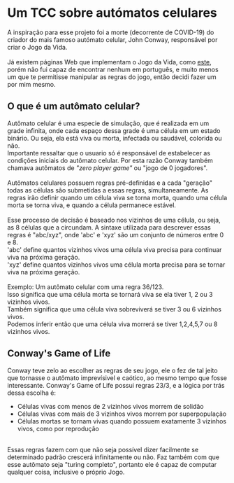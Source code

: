 # Um TCC sobre autómatos celulares

A inspiração para esse projeto foi a morte (decorrente de COVID-19) do criador do mais famoso autómato celular, John Conway, responsável por criar o Jogo da Vida. 
<br><br>
Já existem páginas Web que implementam o Jogo da Vida, como [este](https://playgameoflife.com), porém não fui capaz de encontrar nenhum em português, e muito menos um que te permitisse manipular as regras do jogo, então decidi fazer um por mim mesmo.

## O que é um autômato celular?

Autômato celular é uma especie de simulação, que é realizada em um grade infinita, onde cada espaço dessa grade é uma célula em um estado binário. Ou seja, ela está viva ou morta, infectada ou saudável, colorida ou não.
<br>
Importante ressaltar que o usuario só é responsável de estabelecer as condições iniciais do autômato celular. Por esta razão Conway também chamava autômatos de _"zero player game"_ ou "jogo de 0 jogadores".
<br><br>
Autômatos celulares possuem regras pré-definidas e a cada "geração" todas as células são submetidas a essas regras, simultaneamente.
As regras irão definir quando um célula viva se torna morta, quando uma célula morta se torna viva, e quando a célula permanece estável. 
<br><br>
Esse processo de decisão é baseado nos vizinhos de uma célula, ou seja, as 8 células que a circundam. A sintaxe utilizada para descrever essas regras é "abc/xyz", onde 'abc' e 'xyz' são um conjunto de números entre 0 e 8. 
<br>
'abc' define quantos vizinhos vivos uma célula viva precisa para continuar viva na próxima geração.
<br>
'xyz' define quantos vizinhos vivos uma célula morta precisa para se tornar viva na próxima geração.
<br><br>
Exemplo: Um autômato celular com uma regra 36/123. 
<br>
Isso significa que uma célula morta se tornará viva se ela tiver 1, 2 ou 3 vizinhos vivos.
<br>
Também significa que uma célula viva sobreviverá se tiver 3 ou 6 vizinhos vivos.
<br> 
Podemos inferir então que uma célula viva morrerá se tiver 1,2,4,5,7 ou 8 vizinhos vivos.


## Conway's Game of Life
Conway teve zelo ao escolher as regras de seu jogo, ele o fez de tal jeito que tornasse o autômato imprevísivel e caótico, ao mesmo tempo que fosse interessante.
Conway's Game of Life possui regras 23/3, e a lógica por trás dessa escolha é: 
<br>
<ul>
	<li>Células vivas com menos de 2 vizinhos vivos morrem de solidão</li>
	<li>Células vivas com mais de 3 vizinhos vivos morrem por superpopulação</li>
	<li>Células mortas se tornam vivas quando possuem exatamente 3 vizinhos vivos, como por reprodução  </li>
</ul>
<br>
Essas regras fazem com que não seja possível dizer facilmente se determinado padrão crescerá infinitamente ou não. Faz também com que esse autômato seja "turing completo", portanto ele é capaz de computar qualquer coisa, inclusive o próprio Jogo.
<br>
